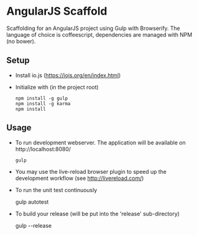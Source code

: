 AngularJS Scaffold
==================

Scaffolding for an AngularJS project using Gulp with Browserify. The language of choice is coffeescript, dependencies
are managed with NPM (no bower).


Setup
-----
- Install io.js (https://iojs.org/en/index.html)

- Initialize with (in the project root)

      npm install -g gulp
      npm install -g karma
      npm install


Usage
-----
- To run development webserver. The application will be available on http://localhost:8080/
    
      gulp
    
- You may use the live-reload browser plugin to speed up the development workflow (see http://livereload.com/)

- To run the unit test continuously

    gulp autotest

- To build your release (will be put into the 'release' sub-directory)

    gulp --release
    
 
